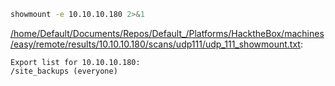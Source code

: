 ```bash
showmount -e 10.10.10.180 2>&1
```

[/home/Default/Documents/Repos/Default_/Platforms/HacktheBox/machines/easy/remote/results/10.10.10.180/scans/udp111/udp_111_showmount.txt](file:///home/Default/Documents/Repos/Default_/Platforms/HacktheBox/machines/easy/remote/results/10.10.10.180/scans/udp111/udp_111_showmount.txt):

```
Export list for 10.10.10.180:
/site_backups (everyone)


```
